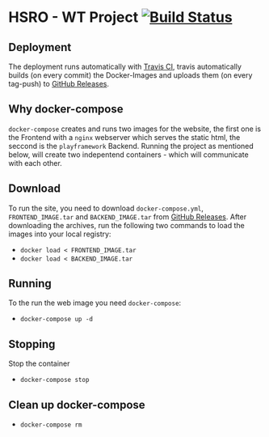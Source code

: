 # HSRO - WT Project [![Build Status](https://travis-ci.com/StiviiK/hsro-wt-project-angular.svg?token=Qq3qpzFwq5TTKaWqR5rv&branch=master)](https://travis-ci.com/StiviiK/hsro-wt-project-angular)

## Deployment
The deployment runs automatically with [Travis CI](https://travis-ci.org),
travis automatically builds (on every commit) the Docker-Images and uploads them (on every tag-push) to [GitHub Releases](https://github.com/StiviiK/hsro-wt-project-angular/releases).

## Why docker-compose
`docker-compose` creates and runs two images for the website, the first one is the Frontend with a `nginx` webserver which serves the static html, the seccond is the `playframework` Backend. Running the project as mentioned below, will create two indepentend containers - which will communicate with each other.

## Download
To run the site, you need to download `docker-compose.yml`, `FRONTEND_IMAGE.tar` and `BACKEND_IMAGE.tar` from [GitHub Releases](https://github.com/StiviiK/hsro-wt-project-angular/releases). After downloading the archives, run the following two commands to load the images into your local registry:
- `docker load < FRONTEND_IMAGE.tar`
- `docker load < BACKEND_IMAGE.tar`

## Running
To the run the web image you need `docker-compose`:
- `docker-compose up -d`

## Stopping
Stop the container
- `docker-compose stop`

## Clean up docker-compose
- `docker-compose rm`